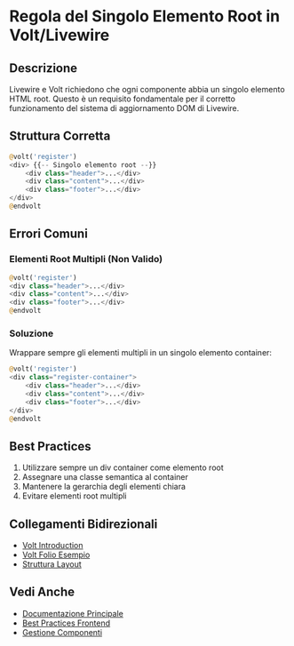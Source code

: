 # Regola del Singolo Elemento Root in Volt/Livewire

## Descrizione
Livewire e Volt richiedono che ogni componente abbia un singolo elemento HTML root. Questo è un requisito fondamentale per il corretto funzionamento del sistema di aggiornamento DOM di Livewire.

## Struttura Corretta

```php
@volt('register')
<div> {{-- Singolo elemento root --}}
    <div class="header">...</div>
    <div class="content">...</div>
    <div class="footer">...</div>
</div>
@endvolt
```

## Errori Comuni

### Elementi Root Multipli (Non Valido)
```php
@volt('register')
<div class="header">...</div>
<div class="content">...</div>
<div class="footer">...</div>
@endvolt
```

### Soluzione
Wrappare sempre gli elementi multipli in un singolo elemento container:
```php
@volt('register')
<div class="register-container">
    <div class="header">...</div>
    <div class="content">...</div>
    <div class="footer">...</div>
</div>
@endvolt
```

## Best Practices
1. Utilizzare sempre un div container come elemento root
2. Assegnare una classe semantica al container
3. Mantenere la gerarchia degli elementi chiara
4. Evitare elementi root multipli

## Collegamenti Bidirezionali
- [Volt Introduction](volt-introduction.md)
- [Volt Folio Esempio](volt-folio-esempio.md)
- [Struttura Layout](struttura-layout-componenti-blade-saluteora.md)

## Vedi Anche
- [Documentazione Principale](../../docs/INDEX.md)
- [Best Practices Frontend](web-design-rules.md)
- [Gestione Componenti](components.md) 